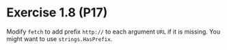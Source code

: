# Exercise 1.8 (P17)

Modify `fetch` to add prefix `http://` to each argument `URL` if it is missing.
You might want to use `strings.HasPrefix`.

